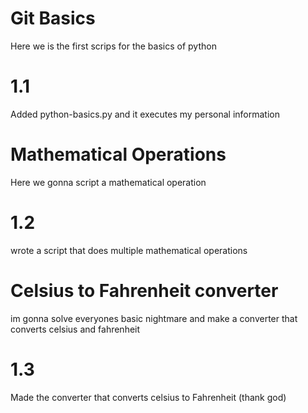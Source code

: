 # Git Basics

Here we is the first scrips for the basics of python

# 1.1

Added python-basics.py and it executes my personal information

# Mathematical Operations

Here we gonna script a mathematical operation

# 1.2 

wrote a script that does multiple mathematical operations

# Celsius to Fahrenheit converter

im gonna solve everyones basic nightmare and make a converter that converts celsius and fahrenheit

# 1.3

Made the converter that converts celsius to Fahrenheit (thank god)
